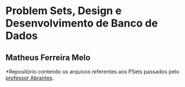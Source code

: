 # Problem Sets, Design e Desenvolvimento de Banco de Dados
## Matheus Ferreira Melo
*Repositório contendo os arquivos referentes aos PSets passados pelo [professor Abrantes](https://github.com/abrantesasf).
